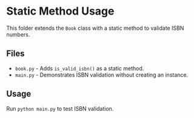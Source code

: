 # Static Method Usage

This folder extends the `Book` class with a static method to validate ISBN numbers.

## Files
- `book.py` - Adds `is_valid_isbn()` as a static method.
- `main.py` - Demonstrates ISBN validation without creating an instance.

## Usage
Run `python main.py` to test ISBN validation.
